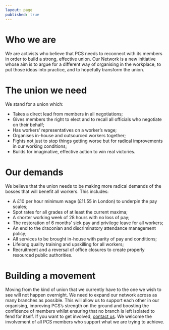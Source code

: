 ```yaml
---
layout: page
published: true
---
```

# Who we are

We are activists who believe that PCS needs to reconnect with its members in order to build a strong, effective union. Our Network is a new initiative whose aim is to argue for a different way of organising in the workplace, to put those ideas into practice, and to hopefully transform the union.

# The union we need

We stand for a union which:
- Takes a direct lead from members in all negotiations;
- Gives members the right to elect and to recall all officials who negotiate on their behalf;
- Has workers’ representatives on a worker’s wage;
- Organises in-house and outsourced workers together;
- Fights not just to stop things getting worse but for radical improvements in our working conditions;
- Builds for imaginative, effective action to win real victories.

# Our demands

We believe that the union needs to be making more radical demands of the bosses that will benefit all workers. This includes:
- A £10 per hour minimum wage (£11.55 in London) to underpin the pay scales;
- Spot rates for all grades of at least the current maxima;
- A shorter working week of 28 hours with no loss of pay;
- The restoration of 6 months’ sick pay and privilege leave for all workers;
- An end to the draconian and discriminatory attendance management policy;
- All services to be brought in-house with parity of pay and conditions;
- Lifelong quality training and upskilling for all workers;
- Recruitment and a reversal of office closures to create properly resourced public authorities.

# Building a movement

Moving from the kind of union that we currently have to the one we wish to see will not happen overnight. We need to expand our network across as many branches as possible. This will allow us to support each other in our organising, improving PCS’s strength on the ground and boosting the confidence of members whilst ensuring that no branch is left isolated to fend for itself. If you want to get involved, [contact us](mailto:hello@pcsrankandfile.com). We welcome the involvement of all PCS members who support what we are trying to achieve.
